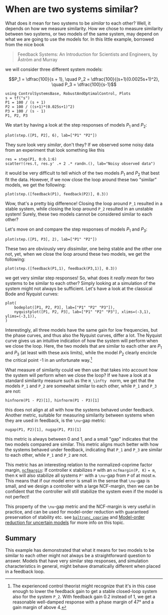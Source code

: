 # When are two systems similar?
What does it mean for two systems to be *similar* to each other? Well, it depends on how we measure similarity. How we chose to measure similarity between two systems, or two models of the same system, may depend on what we are going to use the models for. In this little example, borrowed from the nice book
> Feedback Systems: An Introduction for Scientists and Engineers, by Åström and Murray

we will consider three different system models:
```math
P_1 = \dfrac{100}{s + 1}, \quad P_2 = \dfrac{100}{(s+1)(0.0025s+1)^2}, \quad P_3 = \dfrac{100}{s-1}
```

```@example SIMILARITY
using ControlSystemsBase, RobustAndOptimalControl, Plots
s = tf("s")
P1 = 100 / (s + 1)
P2 = 100 / ((s+1)*(0.025s+1)^2)
P3 = 100 / (s - 1)
P1, P2, P3
```

We start by having a look at the step responses of models $P_1$ and $P_2$:
```@example SIMILARITY
plot(step.([P1, P2], 6), lab=["P1" "P2"])
```
They sure look very *similar*, don't they? If we observed some noisy data from an experiment that look something like this
```@example SIMILARITY
res = step(P1, 0:0.1:6)
scatter!(res.t, res.y' .+ 2 .* randn.(), lab="Noisy observed data")
```
it would be very difficult to tell which of the two models $P_1$ and $P_2$ that best fit the data. However, if we now close the loop around these two "similar" models, we get the following:
```@example SIMILARITY
plot(step.([feedback(P1), feedback(P2)], 0.3))
```
Wow, that's a pretty big difference! Closing the loop around ``P_1`` resulted in a stable system, while closing the loop around ``P_2`` resulted in an unstable system! Surely, these two models cannot be considered similar to each other? 

Let's move on and compare the step responses of models $P_1$ and $P_3$:
```@example SIMILARITY
plot(step.([P1, P3], 2), lab=["P1" "P2"])
```
These two are obviously very *dissimilar*, one being stable and the other one not, yet, when we close the loop around these two models, we get the following:
```@example SIMILARITY
plot(step.([feedback(P1,1), feedback(P3,1)], 0.3))
```
we get very similar step responses! So, what does it *really mean* for two systems to be similar to each other? Simply looking at a simulation of the system might not always be sufficient. Let's have a look at the classical Bode and Nyquist curves:
```@example SIMILARITY
plot(
    bodeplot([P1, P2, P3], lab=["P1" "P2" "P3"]),
    nyquistplot([P1, P2, P3], lab=["P1" "P2" "P3"], xlims=(-3,1), ylims=(-3,1)),
)
```
Interestingly, all three models have the same gain for low frequencies, but the phase curves, and thus also the Nyquist curves, differ a lot. The Nyquist curve gives us an intuitive indication of how the system will perform when we close the loop. Here, the two models that are similar to each other are $P_1$ and $P_3$ (at least with these axis limits), while the model $P_2$ clearly encircle the critical point -1 in an unfortunate way.[^1]

What measure of similarity could we then use that takes into account how the system will perform when we close the loop? If we have a look at a standard similarity measure such as the ``H_\infty `` norm, we get that the models ``P_1`` and ``P_2`` are somewhat similar to each other, while ``P_1`` and ``P_3`` are not:
```@example SIMILARITY
hinfnorm(P1 - P2)[1], hinfnorm(P1 - P3)[1]
```
this does not align at all with how the systems behaved under feedback. Another metric, suitable for measuring similarity between systems when they are used in feedback, is the ``\nu``-gap metric:

```@example SIMILARITY
nugap(P1, P2)[1], nugap(P1, P3)[1]
```
this metric is always between 0 and 1, and a small "gap" indicates that the two models compared are similar. This metric aligns much better with how the systems behaved under feedback, indicating that ``P_1`` and ``P_3`` are similar to each other, while ``P_1`` and ``P_2`` are not.

This metric has an interesting relation to the normalized-coprime factor margin, [`ncfmargin`](@ref):
If controller ``K`` stabilizes ``P`` with an `ncfmargin(P, K)` ``= m``, then ``K`` will also stabilize all systems ``P'`` with a ``\nu``-gap from ``P`` of at most ``m``. This means that if our model error is small in the sense that ``\nu``-gap is small, and we design a controller with a large NCF-margin, then we can be confident that the controller will still stabilize the system even if the model is not perfect!

This property of the ``\nu``-gap metric and the NCF-margin is very useful in practice, and can be used for model-order reduction with guaranteed preservation of stability etc. see [`baltrunc_coprime`](@ref) and [Model-order reduction for uncertain models](@ref) for more info on this topic.

## Summary
This example has demonstrated that what it means for two models to be similar to each other might not always be a straightforward question to answer. Models that have very similar step responses, and simulation characteristics in general, might behave dramatically different when placed in a feedback loop. 


[^1]: The experienced control theorist might recognize that it's in this case enough to lower the feedback gain to get a stable closed-loop system also for the system ``P_2``. With feedback gain 0.2 instead of 1, we get a reasonable well-damped response with a phase margin of 47° and a gain margin of above 4.